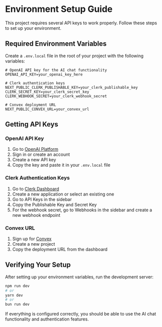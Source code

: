 # Environment Setup Guide

This project requires several API keys to work properly. Follow these steps to set up your environment.

## Required Environment Variables

Create a `.env.local` file in the root of your project with the following variables:

```
# OpenAI API key for the AI chat functionality
OPENAI_API_KEY=your_openai_key_here

# Clerk authentication keys
NEXT_PUBLIC_CLERK_PUBLISHABLE_KEY=your_clerk_publishable_key
CLERK_SECRET_KEY=your_clerk_secret_key
CLERK_WEBHOOK_SECRET=your_clerk_webhook_secret

# Convex deployment URL
NEXT_PUBLIC_CONVEX_URL=your_convex_url
```

## Getting API Keys

### OpenAI API Key
1. Go to [OpenAI Platform](https://platform.openai.com/api-keys)
2. Sign in or create an account
3. Create a new API key
4. Copy the key and paste it in your `.env.local` file

### Clerk Authentication Keys
1. Go to [Clerk Dashboard](https://dashboard.clerk.dev/)
2. Create a new application or select an existing one
3. Go to API Keys in the sidebar
4. Copy the Publishable Key and Secret Key
5. For the webhook secret, go to Webhooks in the sidebar and create a new webhook endpoint

### Convex URL
1. Sign up for [Convex](https://dashboard.convex.dev/)
2. Create a new project
3. Copy the deployment URL from the dashboard

## Verifying Your Setup

After setting up your environment variables, run the development server:

```bash
npm run dev
# or
yarn dev
# or
bun run dev
```

If everything is configured correctly, you should be able to use the AI chat functionality and authentication features. 